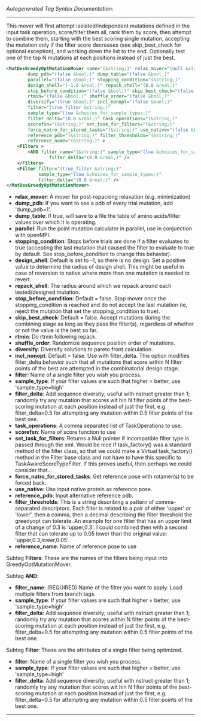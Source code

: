 <!-- THIS IS AN AUTOGENERATED FILE: Don't edit it directly, instead change the schema definition in the code itself. -->

_Autogenerated Tag Syntax Documentation:_

---
This mover will first attempt isolated/independent mutations defined in the input task operation, score/filter them all, rank them by score, then attempt to combine them, starting with the best scoring single mutation, accepting the mutation only if the filter score decreases (see skip_best_check for optional exception), and working down the list to the end. Optionally test one of the top N mutations at each positions instead of just the best.

```xml
<MatDesGreedyOptMutationMover name="(&string;)" relax_mover="(null &string;)"
        dump_pdb="(false &bool;)" dump_table="(false &bool;)"
        parallel="(false &bool;)" stopping_condition="(&string;)"
        design_shell="(-1.0 &real;)" repack_shell="(8.0 &real;)"
        stop_before_condition="(false &bool;)" skip_best_check="(false &bool;)"
        rtmin="(false &bool;)" shuffle_order="(false &bool;)"
        diversify="(true &bool;)" incl_nonopt="(false &bool;)"
        filter="(true_filter &string;)"
        sample_type="(low &choices_for_sample_types;)"
        filter_delta="(0.0 &real;)" task_operations="(&string;)"
        scorefxn="(&string;)" set_task_for_filters="(&string;)"
        force_natro_for_stored_tasks="(&string;)" use_native="(false &bool;)"
        reference_pdb="(&string;)" filter_thresholds="(&string;)"
        reference_name="(&string;)" >
    <Filters >
        <AND filter_name="(&string;)" sample_type="(low &choices_for_sample_types;)"
                filter_delta="(0.0 &real;)" />
    </Filters>
    <Filter filter="(true_filter &string;)"
            sample_type="(low &choices_for_sample_types;)"
            filter_delta="(0.0 &real;)" />
</MatDesGreedyOptMutationMover>
```

-   **relax_mover**: A mover for post-repacking relaxation (e.g. minimization)
-   **dump_pdb**: If you want to see a pdb of every trial mutation, add 'dump_pdb=1'.
-   **dump_table**: If true, will save to a file the table of amino acids/filter values over which it is operating.
-   **parallel**: Run the point mutation calculator in parallel, use in conjunction with openMPI.
-   **stopping_condition**: Stops before trials are done if a filter evaluates to true (accepting the last mutation that caused the filter to evaluate to true by default. See stop_before_condition to change this behavior).
-   **design_shell**: Default is set to -1, so there is no design. Set a positive value to determine the radius of design shell. This might be useful in case of reversion to native where more than one mutation is needed to revert.
-   **repack_shell**: The radius around which we repack around each tested/designed mutation.
-   **stop_before_condition**: Default = false. Stop mover once the stopping_condition is reached and do not accept the last mutation (ie, reject the mutation that set the stopping_condition to true).
-   **skip_best_check**: Default = false. Accept mutations during the combining stage as long as they pass the filter(s), regardless of whether or not the value is the best so far.
-   **rtmin**: Do rtmin following repack.
-   **shuffle_order**: Randomize sequence position order of mutations.
-   **diversify**: Diversify solutions to pareto front calculation.
-   **incl_nonopt**: Default = false. Use with filter_delta. This option modifies filter_delta behavior such that all mutations that score within N filter points of the best are attempted in the combinatorial design stage.
-   **filter**: Name of a single filter you wish you process.
-   **sample_type**: If your filter values are such that higher = better, use 'sample_type=high'
-   **filter_delta**: Add sequence diversity; useful with nstruct greater than 1; randomly try any mutation that scores wit     hin N filter points of the best-scoring mutation at each position instead of just the first, e.g. filter_delta=0.5 for attempting any mutation within 0.5 filter points of the best one.
-   **task_operations**: A comma separated list of TaskOperations to use.
-   **scorefxn**: Name of score function to use
-   **set_task_for_filters**: Returns a Null pointer if incompatible filter type is passed through the xml. Would be nice if task_factory() was a standard method of the filter class, so that we could make a Virtual task_factory() method in the Filter base class and not have to have this specific to TaskAwareScoreTypeFilter.  If this proves useful, then perhaps we could consider that...
-   **force_natro_for_stored_tasks**: Get reference pose with rotamer(s) to be forced back.
-   **use_native**: Use input native protein as reference pose.
-   **reference_pdb**: Input alternative reference pdb.
-   **filter_thresholds**: This is a string describing a pattern of comma-separated descriptors. Each filter is related to a pair of either 'upper' or 'lower', then a comma, then a decimal describing the filter threshold the greedyopt can tolerate. An example for one filter that has an upper limit of a change of 0.3 is 'upper,0.3'. I could combined then with a second filter that can tolerate up to 0.05 lower than the original value: 'upper,0.3,lower,0.05'.
-   **reference_name**: Name of reference pose to use


Subtag **Filters**:   These are the names of the filters being input into GreedyOptMutationMover.



Subtag **AND**:   

-   **filter_name**: (REQUIRED) Name of the filter you want to apply. Load multiple filters from branch tags.
-   **sample_type**: If your filter values are such that higher = better, use 'sample_type=high'
-   **filter_delta**: Add sequence diversity; useful with nstruct greater than 1; randomly try any mutation that scores within N filter points of the best-scoring mutation at each position instead of just the first, e.g. filter_delta=0.5 for attempting any mutation within 0.5 filter points of the best one.

Subtag **Filter**:   These are the attributes of a single filter being optimized.

-   **filter**: Name of a single filter you wish you process.
-   **sample_type**: If your filter values are such that higher = better, use 'sample_type=high'
-   **filter_delta**: Add sequence diversity; useful with nstruct greater than 1; randomly try any mutation that scores wit     hin N filter points of the best-scoring mutation at each position instead of just the first, e.g. filter_delta=0.5 for attempting any mutation within 0.5 filter points of the best one.

---
